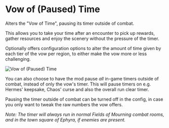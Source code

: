 # Vow of (Paused) Time

Alters the "Vow of Time", pausing its timer outside of combat.

This allows you to take your time after an encounter to pick up rewards, gather resources and enjoy the scenery without the pressure of the timer.

Optionally offers configuration options to alter the amount of time given by each tier of the vow per region, to either make the vow more or less challenging.

![Vow of (Paused) Time](https://github.com/user-attachments/assets/86aa1f48-0bd3-47fc-ae96-1bbb74129a1c)

You can also choose to have the mod pause *all* in-game timers outside of combat, instead of only the vow's timer.
This will pause timers on e.g. Hermes' keepsake, Chaos' curse and also the overall run clear timer. 

Pausing the timer outside of combat can be turned off in the config, in case you only want to tweak the raw numbers the vow offers.

*Note: The timer will always run in normal Fields of Mourning combat rooms, and in the town square of Ephyra, if enemies are present.*
